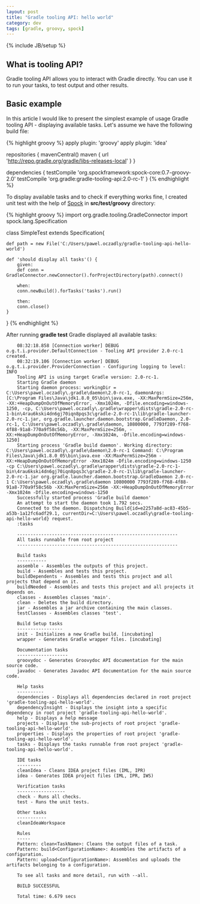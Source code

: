 ```yaml
---
layout: post
title: "Gradle tooling API: hello world"
category: dev
tags: [gradle, groovy, spock]
---
```

{% include JB/setup %}

## What is tooling API?

Gradle tooling API allows you to interact with Gradle directly. You can use it to run your tasks, to test output and other results.

## Basic example

In this article I would like to present the simplest example of usage Gradle tooling API - displaying available tasks. Let's assume we have the following build file:

{% highlight groovy %}
apply plugin: 'groovy'
apply plugin: 'idea'

repositories {
    mavenCentral()
    maven { url 'http://repo.gradle.org/gradle/libs-releases-local' }
}

dependencies {
    testCompile 'org.spockframework:spock-core:0.7-groovy-2.0'
    testCompile 'org.gradle:gradle-tooling-api:2.0-rc-1'
}
{% endhighlight %}

To display available tasks and to check if everything works fine, I created unit test with the help of [Spock](http://spock-framework.readthedocs.org/en/latest/) in **src/test/groovy** directory:

{% highlight groovy %}
import org.gradle.tooling.GradleConnector
import spock.lang.Specification

class SimpleTest extends Specification{

    def path = new File('C:/Users/pawel.oczadly/gradle-tooling-api-hello-world')

    def 'should display all tasks'() {
        given:
        def conn = GradleConnector.newConnector().forProjectDirectory(path).connect()

        when:
        conn.newBuild().forTasks('tasks').run()

        then:
        conn.close()
    }
}
{% endhighlight %}

After running **gradle test** Gradle displayed all available tasks:

        08:32:18.858 [Connection worker] DEBUG o.g.t.i.provider.DefaultConnection - Tooling API provider 2.0-rc-1 created.
        08:32:19.106 [Connection worker] DEBUG o.g.t.i.provider.ProviderConnection - Configuring logging to level: INFO
        Tooling API is using target Gradle version: 2.0-rc-1.
        Starting Gradle daemon
        Starting daemon process: workingDir = C:\Users\pawel.oczadly\.gradle\daemon\2.0-rc-1, daemonArgs: [C:\Program Files\Java\jdk1.8.0_05\bin\java.exe, -XX:MaxPermSize=256m, -XX:+HeapDumpOnOutOfMemoryError, -Xmx1024m, -Dfile.encoding=windows-1250, -cp, C:\Users\pawel.oczadly\.gradle\wrapper\dists\gradle-2.0-rc-1-bin\4rau6kski4dn6gj70iqn8pqs3c\gradle-2.0-rc-1\lib\gradle-launcher-2.0-rc-1.jar, org.gradle.launcher.daemon.bootstrap.GradleDaemon, 2.0-rc-1, C:\Users\pawel.oczadly\.gradle\daemon, 10800000, 7793f289-f768-4f88-91a8-770a9f58c56b, -XX:MaxPermSize=256m, -XX:+HeapDumpOnOutOfMemoryError, -Xmx1024m, -Dfile.encoding=windows-1250]
        Starting process 'Gradle build daemon'. Working directory: C:\Users\pawel.oczadly\.gradle\daemon\2.0-rc-1 Command: C:\Program Files\Java\jdk1.8.0_05\bin\java.exe -XX:MaxPermSize=256m -XX:+HeapDumpOnOutOfMemoryError -Xmx1024m -Dfile.encoding=windows-1250 -cp C:\Users\pawel.oczadly\.gradle\wrapper\dists\gradle-2.0-rc-1-bin\4rau6kski4dn6gj70iqn8pqs3c\gradle-2.0-rc-1\lib\gradle-launcher-2.0-rc-1.jar org.gradle.launcher.daemon.bootstrap.GradleDaemon 2.0-rc-1 C:\Users\pawel.oczadly\.gradle\daemon 10800000 7793f289-f768-4f88-91a8-770a9f58c56b -XX:MaxPermSize=256m -XX:+HeapDumpOnOutOfMemoryError -Xmx1024m -Dfile.encoding=windows-1250
        Successfully started process 'Gradle build daemon'
        An attempt to start the daemon took 1.792 secs.
        Connected to the daemon. Dispatching Build{id=e2257a8d-ac83-45b5-a53b-1a12fc6adf29.1, currentDir=C:\Users\pawel.oczadly\gradle-tooling-api-hello-world} request.
        :tasks

        ------------------------------------------------------------
        All tasks runnable from root project
        ------------------------------------------------------------

        Build tasks
        -----------
        assemble - Assembles the outputs of this project.
        build - Assembles and tests this project.
        buildDependents - Assembles and tests this project and all projects that depend on it.
        buildNeeded - Assembles and tests this project and all projects it depends on.
        classes - Assembles classes 'main'.
        clean - Deletes the build directory.
        jar - Assembles a jar archive containing the main classes.
        testClasses - Assembles classes 'test'.

        Build Setup tasks
        -----------------
        init - Initializes a new Gradle build. [incubating]
        wrapper - Generates Gradle wrapper files. [incubating]

        Documentation tasks
        -------------------
        groovydoc - Generates Groovydoc API documentation for the main source code.
        javadoc - Generates Javadoc API documentation for the main source code.

        Help tasks
        ----------
        dependencies - Displays all dependencies declared in root project 'gradle-tooling-api-hello-world'.
        dependencyInsight - Displays the insight into a specific dependency in root project 'gradle-tooling-api-hello-world'.
        help - Displays a help message
        projects - Displays the sub-projects of root project 'gradle-tooling-api-hello-world'.
        properties - Displays the properties of root project 'gradle-tooling-api-hello-world'.
        tasks - Displays the tasks runnable from root project 'gradle-tooling-api-hello-world'.

        IDE tasks
        ---------
        cleanIdea - Cleans IDEA project files (IML, IPR)
        idea - Generates IDEA project files (IML, IPR, IWS)

        Verification tasks
        ------------------
        check - Runs all checks.
        test - Runs the unit tests.

        Other tasks
        -----------
        cleanIdeaWorkspace

        Rules
        -----
        Pattern: clean<TaskName>: Cleans the output files of a task.
        Pattern: build<ConfigurationName>: Assembles the artifacts of a configuration.
        Pattern: upload<ConfigurationName>: Assembles and uploads the artifacts belonging to a configuration.

        To see all tasks and more detail, run with --all.

        BUILD SUCCESSFUL

        Total time: 6.679 secs